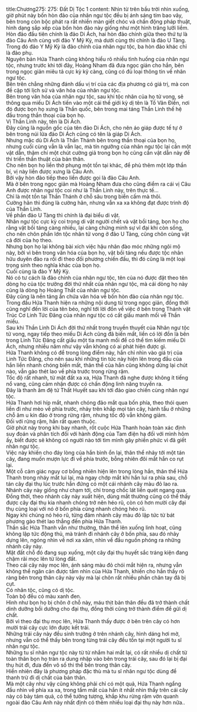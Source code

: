 title:Chương275: 275: Đất Dị Tộc 1
content:
Nhìn từ trên bầu trời nhìn xuống, giờ phút này bốn hòn đảo của nhân ngư tộc đều bị ánh sáng tím bao vây, bên trong còn bộc phát ra rất nhiền màn giết chóc và chấn động pháp thuật, hình dạng sắp xếp của bốn hòn đảo này giống như một hình trăng lưỡi liềm.<br>Hòn đảo đầu tiên chính là đảo Di Ách, hai hòn đảo chính giữa theo thứ tự là đảo Câu Anh cùng với đảo Y Mỹ Kỳ, mà dưới cùng thì chính là đảo U Tàng.<br>Trong đó đảo Y Mỹ Kỳ là đảo chính của nhân ngư tộc, ba hòn đảo khác chỉ là đảo phụ.<br>Nguyên bản Hứa Thanh cũng không hiểu rõ nhiều tình huống của nhân ngư tộc, nhưng trước khi tới đây, Hoàng Nham đã đưa ngọc giản cho hắn, bên trong ngọc giản miêu tả cực kỳ kỹ càng, cũng có đủ loại thông tin về nhân ngư tộc.<br>Bên trên chẳng những đánh dấu vị trí của các địa phương có giá trị, mà con đề cập tới lịch sử và văn hóa của nhân ngư tộc.<br>Bên trong văn hóa của nhân ngư tộc, sau khi tộc nhân của họ tử vong, sẽ thông qua miếu Di Ách tiến vào một cái thế giới kỳ dị tên là Tố Vân Điền, nơi đó được bọn họ xưng là Thần quốc, bên trong mai táng Thần Linh thế hệ đầu trong thần thoại của bọn họ.<br>Vị Thần Linh này, tên là Di Ách.<br>Đây cũng là nguồn gốc của tên đảo Di Ách, cho nên áo giáp được tế tự ở bên trong núi lửa đảo Di Ách cũng có tên là giáp Di Ách.<br>Nhưng mặc dù Di Ách là Thần Thánh bên trong thần thoại của bọn họ, nhưng cuối cùng vẫn là vẫn lạc, mà tín ngưỡng của nhân ngư tộc lại cần một vật dẫn, thậm chí một chút cường giả trong bọn họ cũng cần vật dẫn này để thi triển thần thuật của bản thân.<br>Cho nên bọn họ liền thờ phụng một tồn tại khác, để phủ thêm một lớp thần bí, vị này liền được xưng là Câu Anh.<br>Bởi vậy hòn đảo tiếp theo liền được gọi là đảo Câu Anh.<br>Mà ở bên trong ngọc giản mà Hoàng Nham đưa cho cũng điểm ra cái vị Câu Anh được nhân ngư tộc coi như là Thần Linh này, trên thực tế...<br>Chỉ là một tồn tại Thần Thánh ở chỗ sâu trong biển cấm mà thôi.<br>Cường hãn thì đúng là cường hãn, nhưng vẫn xa xa không đạt được trình độ của Thần Linh.<br>Về phần đảo U Tàng thì chính là đại biểu di vật.<br>Nhân ngư tộc cực kỳ coi trọng di vật người chết và vật bồi táng, bọn họ cho rằng vật bồi táng càng nhiều, lại càng chứng minh sự vĩ đại khi còn sống, cho nên chôn phần lớn tộc nhân tử vong ở đảo U Tàng, cũng chôn cùng vật cả đời của họ theo.<br>Nhưng bọn họ lại không bài xích việc hậu nhân đào móc những ngôi mộ này, bởi vì bên trong văn hóa của bọn họ, vật bồi táng nếu được tộc nhân hữu duyên đào ra rồi đi theo đối phương chiến đấu, thì đó cũng là một loại trọng sinh theo nghĩa khác của bọn họ.<br>Cuối cùng là đảo Y Mỹ Kỳ.<br>Nó có tư cách là đảo chính của nhân ngư tộc, tên của nó được đặt theo tên dòng họ của tộc trưởng đời thứ nhất của nhân ngư tộc, mà cái dòng họ này cũng là dòng họ Hoàng Thất của nhân ngư tộc.<br>Đây cũng là nền tảng ẩn chứa văn hóa về bốn hòn đảo của nhân ngư tộc.<br>Trong đầu Hứa Thanh hiện ra những nội dung từ trong ngọc giản, đồng thời cũng nghĩ đến lời của tên béo, nghĩ tới lời đồn về việc ở bên trong Thánh vật Trúc Cơ Linh Tức Đăng của nhân ngư tộc có cất giấu manh mối về Thần miếu.<br>Sau khi Thần Linh Di Ách đời thứ nhất trong truyền thuyết của Nhân ngư tộc tử vong, ngay tiếp theo miếu Di Ách cũng đã biến mất, liền có lời đồn là bên trong Linh Tức Đăng cất giấu một tia manh mối để có thể tìm kiếm miếu Di Ách, nhưng nhiều năm như vậy vẫn không có ai phát hiện được gì.<br>Hứa Thanh không có để trong lòng điểm này, hắn chỉ nhìn vào giá trị của Linh Tức Đăng, cho nên sau khi những tin tức này hiện lên trong đầu của hắn liền nhanh chóng biến mất, thân thể của hắn cũng không dừng lại chút nào, vẫn gào thét lao về phía trước trong rừng rậm.<br>Tốc độ rất nhanh, từ mặt đất xa xa, Hứa Thanh đã nghe được không ít tiếng nổ vang, cũng cảm nhận được có chấn động linh năng truyền ra.<br>Đây là thanh âm đệ tử Thất Huyết sau khi tới đảo giao chiến cùng nhân ngư tộc.<br>Hứa Thanh hơi híp mắt, nhanh chóng đảo mắt qua bốn phía, theo thói quen liền đi như mèo về phía trước, nhảy trên khắp mọi tán cây, hành tẩu ở những chỗ âm u kín đáo ở trong rừng rậm, nhưng tốc độ vẫn không giảm.<br>Đối với rừng rậm, hắn rất quen thuộc.<br>Giờ phút này trong khi bay nhanh, rốt cuộc Hứa Thanh hoàn toàn xác định suy đoán và phân tích đối với hành động của Tam điện hạ đối với mình hôm ấy, biết được sẽ không có người nào tới tìm mình gây phiền phức vì đã giết nhân ngư tộc.<br>Việc này khiến cho đáy lòng của hắn bình ổn lại, thân thể nhảy tới một tán cây, đang muốn mượn lực đi về phía trước, bỗng nhiên đôi mắt hắn co rụt lại.<br>Một cỗ cảm giác nguy cơ bỗng nhiên hiện lên trong lòng hắn, thân thể Hứa Thanh trong nháy mắt lui lại, mà ngay chớp mắt khi hắn lui ra phía sau, chỗ tán cây đại thụ lúc trước hắn đứng có một cái nhánh cây màu đỏ lao ra.<br>Nhánh cây này giống như chạm tới, chỉ trong chốc lát liền quét ngang qua.<br>Đồng thời, theo nhánh cây này xuất hiện, dùng mắt thường cũng có thể thấy được cây đại thụ kia nhanh chóng trở nên héo rũ, còn có hơn mười cây đại thụ cùng loại với nó ở bốn phía cũng nhanh chóng héo rũ.<br>Ngay khi chúng nó héo rũ, từng đám nhánh cây màu đỏ lập tức từ bát phương gào thét lao thẳng đến phía Hứa Thanh.<br>Thần sắc Hứa Thanh vẫn như thường, thân thể lên xuống linh hoạt, cũng không lập tức động thủ, mà tránh đi nhánh cây ở bốn phía, sau đó nhảy dựng lên, ngóng nhìn về nơi xa xăm, nhìn về đầu nguồn phóng ra những nhánh cây này.<br>Mặt đất chỗ đó đang sụp xuống, một cây đại thụ huyết sắc tráng kiện đang chậm rãi mọc lên từ lòng đất.<br>Theo cái cây này mọc lên, ánh sáng màu đỏ chói mắt hiện ra, nhưng vẫn không thể ngăn cản được tầm nhìn của Hứa Thanh, khiến cho hắn thấy rõ ràng bên trong thân cây này vậy mà lại chôn rất nhiều phần chân tay đã bị cụt.<br>Có nhân tộc, cũng có dị tộc.<br>Toàn bộ đều có màu xanh đen.<br>Hình như bọn họ bị chôn ở chỗ này, máu thịt bản thân đều đã trở thành chất dinh dưỡng bồi dưỡng cho đại thụ, đồng thời cũng trở thành điểm để gửi dị chất.<br>Bởi vì theo đại thụ mọc lên, Hứa Thanh thấy được ở bên trên cây có hơn mười trái cây cực lớn được kết trái.<br>Những trái cây này đều sinh trưởng ở trên nhánh cây, hình dáng hơi mờ, nhưng vẫn có thể thấy bên trong từng trái cây đều tồn tại một người tu sĩ nhân ngư tộc.<br>Những tu sĩ nhân ngư tộc này từ từ nhắm hai mắt lại, có rất nhiều dị chất từ toàn thân bọn họ tràn ra dung nhập vào bên trong trái cây, sau đó lại bị đại thụ hút đi, đưa đến vô số thi thể bên trong thân cây.<br>Hiển nhiên đây là phương pháp đặc thù mà tu sĩ nhân ngư tộc dùng để thanh trừ đi dị chất của bản thân.<br>Mà một cây như vậy cũng không phải chỉ có một quả, Hứa Thanh ngẩng đầu nhìn về phía xa xa, trong tầm mắt của hắn ít nhất nhìn thấy trên cái cây này có bảy tám quả, có thể tưởng tượng, khắp khu rừng rậm vờn quanh ngoài đảo Câu Anh này nhất định có thêm nhiều loại đại thụ này hơn nữa..<br>